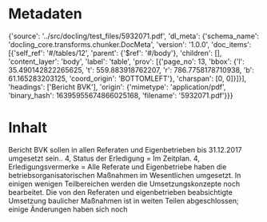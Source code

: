 # Metadaten
{'source': '../src/docling/test_files/5932071.pdf', 'dl_meta': {'schema_name': 'docling_core.transforms.chunker.DocMeta', 'version': '1.0.0', 'doc_items': [{'self_ref': '#/tables/12', 'parent': {'$ref': '#/body'}, 'children': [], 'content_layer': 'body', 'label': 'table', 'prov': [{'page_no': 13, 'bbox': {'l': 35.490142822265625, 't': 559.883918762207, 'r': 786.7758178710938, 'b': 61.165283203125, 'coord_origin': 'BOTTOMLEFT'}, 'charspan': [0, 0]}]}], 'headings': ['Bericht BVK'], 'origin': {'mimetype': 'application/pdf', 'binary_hash': 16395955674866025168, 'filename': '5932071.pdf'}}}

# Inhalt
Bericht BVK
sollen in allen Referaten und Eigenbetrieben bis 31.12.2017 umgesetzt sein.. 4, Status der Erledigung = Im Zeitplan. 4, Erledigungsvermerke = Alle Referate und Eigenbetriebe haben die betriebsorganisatorischen Maßnahmen im Wesentlichen umgesetzt. In einigen wenigen Teilbereichen werden die Umsetzungskonzepte noch bearbeitet. Die von den Referaten und eigenbetrieben beabsichtigte Umsetzung baulicher Maßnahmen ist in weiten Teilen abgeschlossen; einige Änderungen haben sich noch